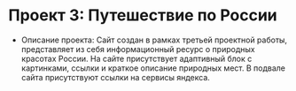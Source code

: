 # Проект 3: Путешествие по России

* Описание проекта:
Сайт создан в рамках третьей проектной работы, представляет из себя информационный ресурс о природных красотах России. На сайте присутствует адаптивный блок с картинками, ссылки и краткое описание природных мест. В подвале сайта присутствуют ссылки на сервисы яндекса.

